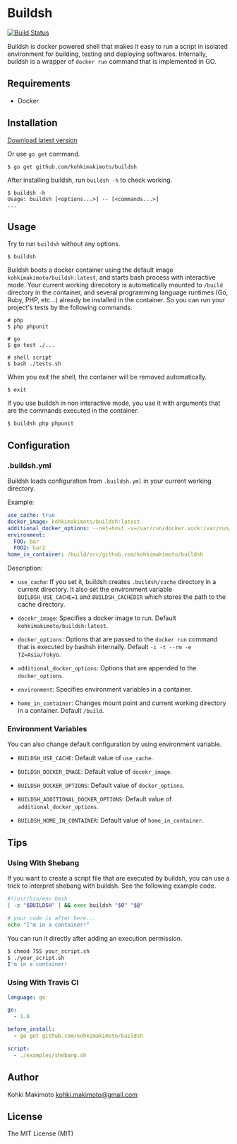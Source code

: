 # Buildsh

[![Build Status](https://travis-ci.org/kohkimakimoto/buildsh.svg?branch=master)](https://travis-ci.org/kohkimakimoto/buildsh)

Buildsh is docker powered shell that makes it easy to run a script in isolated environment for building, testing and deploying softwares. Internally, buildsh is a wrapper of `docker run` command that is implemented in GO.

## Requirements

* Docker

## Installation

[Download latest version](https://github.com/kohkimakimoto/buildsh/releases/latest)

Or use `go get` command. 

```
$ go get github.com/kohkimakimoto/buildsh
```

After installing buildsh, run `buildsh -h` to check working.

```
$ buildsh -h
Usage: buildsh [<options...>] -- [<commands...>]
...
```

## Usage

Try to run `buildsh` without any options.

```
$ buildsh
```

Buildsh boots a docker container using the default image `kohkimakimoto/buildsh:latest`, and starts bash process with interactive mode.
Your current working direcotory is automatically mounted to `/build` directory in the container, and several programming language runtimes (Go, Ruby, PHP, etc...) already be installed in the container. 
So you can run your project's tests by the following commands.

```
# php
$ php phpunit

# go
$ go test ./...

# shell script
$ bash ./tests.sh
```

When you exit the shell, the container will be removed automatically.

```
$ exit
```

If you use buildsh in non interactive mode, you use it with arguments that are the commands executed in the container.

```
$ buildsh php phpunit
```

## Configuration

### .buildsh.yml

Buildsh loads configuration from `.buildsh.yml` in your current working directory. 

Example:

```yaml
use_cache: true
docker_image: kohkimakimoto/buildsh:latest
additional_docker_options: --net=host -v=/var/run/docker.sock:/var/run/docker.sock
environment:
  FOO: bar
  FOO2: bar2
home_in_container: /build/src/github.com/kohkimakimoto/buildsh
```

Description:

* `use_cache`: If you set it, buildsh creates `.buildsh/cache` directory in a current directory. It also set the environment variable `BUILDSH_USE_CACHE=1` and `BUILDSH_CACHEDIR` which stores the path to the cache directory.

* `docekr_image`: Specifies a docker image to run. Default `kohkimakimoto/buildsh:latest`.

* `docker_options`: Options that are passed to the `docker run` command that is executed by bashsh internally. Default `-i -t --rm -e TZ=Asia/Tokyo`.

* `additional_docker_options`: Options that are appended to the `docker_options`.

* `environment`: Specifies environment variables in a container. 

* `home_in_container`: Changes mount point and current working directory in a container. Default `/build`.

### Environment Variables

You can also change default configuration by using environment variable.

* `BUILDSH_USE_CACHE`: Default value of `use_cache`.

* `BUILDSH_DOCKER_IMAGE`: Default value of `docekr_image`.

* `BUILDSH_DOCKER_OPTIONS`: Default value of `docker_options`.

* `BUILDSH_ADDITIONAL_DOCKER_OPTIONS`: Default value of `additional_docker_options`.

* `BUILDSH_HOME_IN_CONTAINER`: Default value of `home_in_container`.

## Tips

### Using With Shebang

If you want to create a script file that are executed by buildsh, you can use a trick to interpret shebang with buildsh. See the following example code.

```sh
#!/usr/bin/env bash
[ -z "$BUILDSH" ] && exec buildsh "$0" "$@"

# your code is after here...
echo "I'm in a container!"
```

You can run it directly after adding an execution permission.

```sh
$ chmod 755 your_script.sh
$ ./your_script.sh
I'm in a container!
```

### Using With Travis CI

```yaml
language: go

go:
  - 1.8

before_install:
  - go get github.com/kohkimakimoto/buildsh

script:
  - ./examples/shebang.sh
```

## Author

Kohki Makimoto <kohki.makimoto@gmail.com>

## License

The MIT License (MIT)
